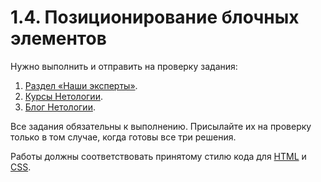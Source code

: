 # 1.4. Позиционирование блочных элементов

Нужно выполнить и отправить на проверку задания:

1. [Раздел «Наши эксперты»](./our-experts-section).
2. [Курсы Нетологии](./netology-courses).
3. [Блог Нетологии](./netology-blog).

Все задания обязательны к выполнению. Присылайте их на проверку только в том случае, когда готовы все три решения.

Работы должны соответствовать принятому стилю кода для [HTML](https://github.com/netology-code/codestyle/tree/master/html) и [CSS](https://github.com/netology-code/codestyle/tree/master/css).
